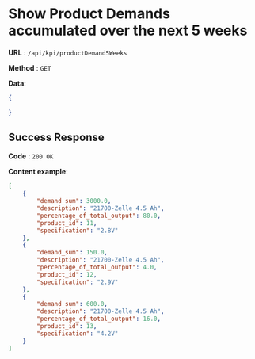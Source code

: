 # Show Product Demands accumulated over the next 5 weeks

**URL** : `/api/kpi/productDemand5Weeks`

**Method** : `GET`

**Data**: 

```json
{
    
}
```

## Success Response

**Code** : `200 OK`

**Content example**:
```json
[
    {
        "demand_sum": 3000.0,
        "description": "21700-Zelle 4.5 Ah",
        "percentage_of_total_output": 80.0,
        "product_id": 11,
        "specification": "2.8V"
    },
    {
        "demand_sum": 150.0,
        "description": "21700-Zelle 4.5 Ah",
        "percentage_of_total_output": 4.0,
        "product_id": 12,
        "specification": "2.9V"
    },
    {
        "demand_sum": 600.0,
        "description": "21700-Zelle 4.5 Ah",
        "percentage_of_total_output": 16.0,
        "product_id": 13,
        "specification": "4.2V"
    }
]
```